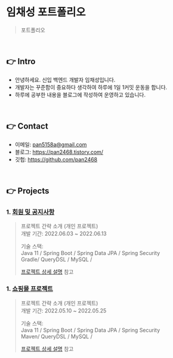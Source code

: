 # 임채성 포트폴리오
>포트폴리오

</br>

## 👉 Intro
+ 안녕하세요. 신입 백엔드 개발자 임채성입니다.
+ 개발자는 꾸준함이 중요하다 생각하여 하루에 1일 1커밋 운동을 합니다.
+ 하루에 공부한 내용을 블로그에 작성하여 운영하고 있습니다. 

</br>

## 👉 Contact
- 이메일: pan5158a@gmail.com
- 블로그: https://pan2468.tistory.com/
- 깃헙: https://github.com/pan2468

</br>

## 👉 Projects

### 1. [회원 밎 공지사항]()
>프로젝트 간략 소개  (개인 프로젝트)  
>개발 기간: 2022.06.03 ~ 2022.06.13  
>  
>기술 스택:  
>Java 11 / Spring Boot / Spring Data JPA / Spring Security   
> Gradle/ QueryDSL / MySQL /  
>  
>[프로젝트 상세 설명](https://github.com/pan2468/notice) 참고

### 1. [쇼핑몰 프로젝트]()
>프로젝트 간략 소개  (개인 프로젝트)  
>개발 기간: 2022.05.10 ~ 2022.05.25  
>  
>기술 스택:  
>Java 11 / Spring Boot / Spring Data JPA / Spring Security   
> Maven/ QueryDSL / MySQL / 
>  
>[프로젝트 상세 설명](https://github.com/pan2468/shopmall) 참고


